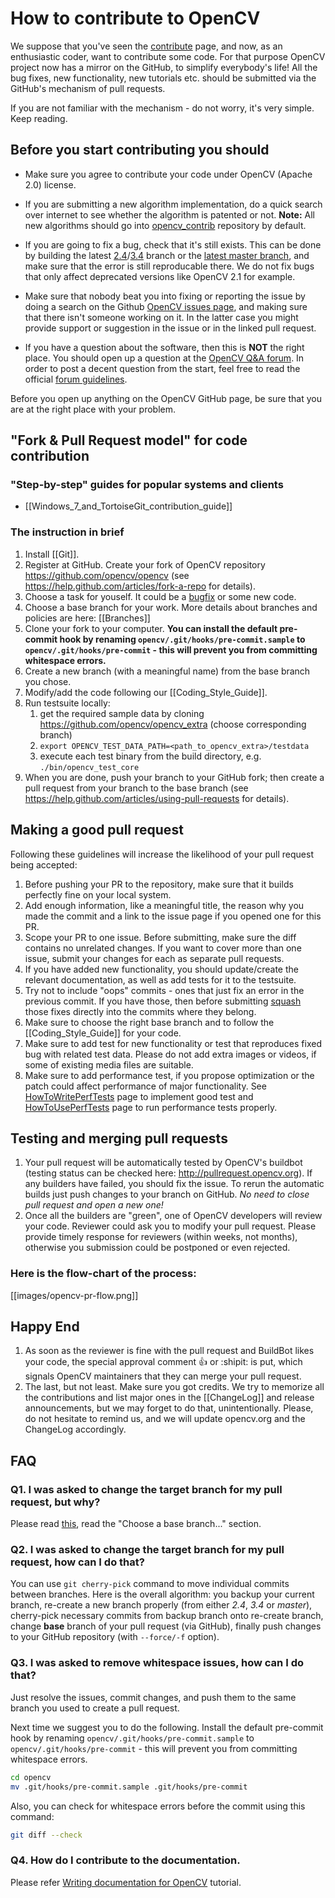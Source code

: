 How to contribute to OpenCV
===========================

We suppose that you've seen the [contribute](https://opencv.org/about.html#Contribute) page, and now, as an enthusiastic coder, want to contribute some code. For that purpose OpenCV project now has a mirror on the GitHub, to simplify everybody's life! All the bug fixes, new functionality, new tutorials etc. should be submitted via the GitHub's mechanism of pull requests.

If you are not familiar with the mechanism - do not worry, it's very simple. Keep reading.

Before you start contributing you should
----------------------------------------

-   Make sure you agree to contribute your code under OpenCV (Apache 2.0) license.

-   If you are submitting a new algorithm implementation, do a quick search over internet to see whether the algorithm is patented or not. **Note:** All new algorithms should go into [opencv_contrib](https://github.com/opencv/opencv_contrib) repository by default.

-   If you are going to fix a bug, check that it's still exists. This can be done by building the latest [2.4](https://github.com/opencv/opencv/tree/2.4)/[3.4](https://github.com/opencv/opencv/tree/3.4) branch or the [latest master branch](https://github.com/opencv/opencv), and make sure that the error is still reproducable there. We do not fix bugs that only affect deprecated versions like OpenCV 2.1 for example.

-   Make sure that nobody beat you into fixing or reporting the issue by doing a search on the Github [OpenCV issues page](https://github.com/opencv/opencv/issues), and making sure that there isn't someone working on it. In the latter case you might provide support or suggestion in the issue or in the linked pull request.

-   If you have a question about the software, then this is **NOT** the right place. You should open up a question at the [OpenCV Q&A forum](http://answers.opencv.org/questions/). In order to post a decent question from the start, feel free to read the official [forum guidelines](http://answers.opencv.org/faq/).

Before you open up anything on the OpenCV GitHub page, be sure that you are at the right place with your problem.


"Fork & Pull Request model" for code contribution
-------------------------------------------------

### "Step-by-step" guides for popular systems and clients

-   [[Windows_7_and_TortoiseGit_contribution_guide]]

### The instruction in brief

1.  Install [[Git]].
2.  Register at GitHub. Create your fork of OpenCV repository https://github.com/opencv/opencv (see https://help.github.com/articles/fork-a-repo for details).
3.  Choose a task for youself. It could be a [bugfix](https://github.com/opencv/opencv/issues?q=is%3Aissue+is%3Aopen+label%3Abug) or some new code.
4.  Choose a base branch for your work. More details about branches and policies are here: [[Branches]]
5.  Clone your fork to your computer. **You can install the default pre-commit hook by renaming `opencv/.git/hooks/pre-commit.sample` to `opencv/.git/hooks/pre-commit` - this will prevent you from committing whitespace errors.**
6.  Create a new branch (with a meaningful name) from the base branch you chose.
7.  Modify/add the code following our [[Coding_Style_Guide]].
8.  Run testsuite locally:
    1.  get the required sample data by cloning https://github.com/opencv/opencv_extra (choose corresponding branch)
    2.  `export OPENCV_TEST_DATA_PATH=<path_to_opencv_extra>/testdata`
    3.  execute each test binary from the build directory, e.g. `./bin/opencv_test_core`
9.  When you are done, push your branch to your GitHub fork; then create a pull request from your branch to the base branch (see https://help.github.com/articles/using-pull-requests for details).


Making a good pull request
--------------------------

Following these guidelines will increase the likelihood of your pull request being accepted:

1.  Before pushing your PR to the repository, make sure that it builds perfectly fine on your local system.
2.  Add enough information, like a meaningful title, the reason why you made the commit and a link to the issue page if you opened one for this PR.
3.  Scope your PR to one issue. Before submitting, make sure the diff contains no unrelated changes. If you want to cover more than one issue, submit your changes for each as separate pull requests.
4.  If you have added new functionality, you should update/create the relevant documentation, as well as add tests for it to the testsuite.
5.  Try not to include "oops" commits - ones that just fix an error in the previous commit. If you have those, then before submitting [squash](http://git-scm.com/book/en/Git-Tools-Rewriting-History#Squashing-Commits) those fixes directly into the commits where they belong.
6.  Make sure to choose the right base branch and to follow the [[Coding_Style_Guide]] for your code.
7. Make sure to add test for new functionality or test that reproduces fixed bug with related test data. Please do not add extra images or videos, if some of existing media files are suitable.
8. Make sure to add performance test, if you propose optimization or the patch could affect performance of major functionality. See [HowToWritePerfTests](HowToWritePerfTests) page to implement good test and [HowToUsePerfTests](HowToUsePerfTests) page to run performance tests properly.

Testing and merging pull requests
---------------------------------

1.  Your pull request will be automatically tested by OpenCV's buildbot (testing status can be checked here: http://pullrequest.opencv.org). If any builders have failed, you should fix the issue. To rerun the automatic builds just push changes to your branch on GitHub. *No need to close pull request and open a new one!*
2.  Once all the builders are "green", one of OpenCV developers will review your code. Reviewer could ask you to modify your pull request. Please provide timely response for reviewers (within weeks, not months), otherwise you submission could be postponed or even rejected.

### Here is the flow-chart of the process:

[[images/opencv-pr-flow.png]]

Happy End
---------

1. As soon as the reviewer is fine with the pull request and BuildBot likes your code, the special approval comment :+1: or :shipit: is put, which signals OpenCV maintainers that they can merge your pull request.
2. The last, but not least. Make sure you got credits. We try to memorize all the contributions and list major ones in the [[ChangeLog]] and release announcements, but we may forget to do that, unintentionally. Please, do not hesitate to remind us, and we will update opencv.org and the ChangeLog accordingly.

FAQ
---

### Q1. I was asked to change the target branch for my pull request, but why?

Please read [this](How_to_contribute#the-instruction-in-brief), read the "Choose a base branch..." section.

### Q2. I was asked to change the target branch for my pull request, how can I do that?

You can use `git cherry-pick` command to move individual commits between branches. Here is the overall algorithm: you backup your current branch, re-create a new branch properly (from either _2.4_, _3.4_ or _master_), cherry-pick necessary commits from backup branch onto re-create branch, change **base** branch of your pull request (via GitHub), finally push changes to your GitHub repository (with `--force/-f` option).

### Q3. I was asked to remove whitespace issues, how can I do that?

Just resolve the issues, commit changes, and push them to the same branch you used to create a pull request.

Next time we suggest you to do the following. Install the default pre-commit hook by renaming `opencv/.git/hooks/pre-commit.sample` to `opencv/.git/hooks/pre-commit` - this will prevent you from committing whitespace errors.

```.sh
cd opencv
mv .git/hooks/pre-commit.sample .git/hooks/pre-commit
```

Also, you can check for whitespace errors before the commit using this command:

```.sh
git diff --check
```

### Q4. How do I contribute to the documentation.

Please refer [Writing documentation for OpenCV](http://docs.opencv.org/master/d4/db1/tutorial_documentation.html) tutorial.
